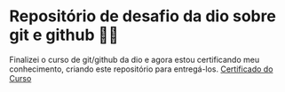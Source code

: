 # Repositório de desafio da dio sobre git e github 👨‍🎓

Finalizei o curso de git/github da dio e agora estou certificando meu conhecimento, criando este repositório para entregá-los.
[Certificado do Curso](https://drive.google.com/file/d/19RhMapKeaMi-ClXRWVkHwcREVoQLbQFR/view?usp=share_link)
